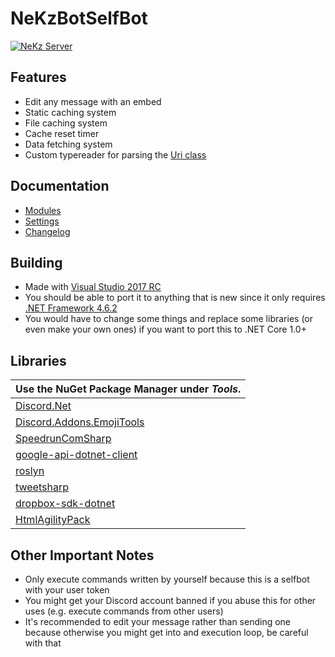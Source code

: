 # NeKzBotSelfBot
[![NeKz Server](https://discordapp.com/api/guilds/208570520805965826/embed.png?style=banner2)](https://discord.gg/rEazbJn)

## Features
* Edit any message with an embed
* Static caching system
* File caching system
* Cache reset timer
* Data fetching system
* Custom typereader for parsing the [Uri class](https://msdn.microsoft.com/en-us/library/system.uri(v=vs.110).aspx)

## Documentation
* [Modules](https://github.com/NeKzor/NeKzBot/blob/master/NeKzBotSelfBot/Docs/Modules.md)
* [Settings](https://github.com/NeKzor/NeKzBot/blob/master/NeKzBotSelfBot/Docs/Settings.md)
* [Changelog](https://github.com/NeKzor/NeKzBot/blob/master/NeKzBotSelfBot/Docs/Changelog.md)

## Building
* Made with [Visual Studio 2017 RC](https://www.visualstudio.com/vs/visual-studio-2017-rc)
* You should be able to port it to anything that is new since it only requires [.NET Framework 4.6.2](https://www.microsoft.com/net/download/framework)
* You would have to change some things and replace some libraries (or even make your own ones) if you want to port this to .NET Core 1.0+

## Libraries
| Use the NuGet Package Manager under *Tools*. |
| --- |
| [Discord.Net](https://github.com/RogueException/Discord.Net/tree/dev) |
| [Discord.Addons.EmojiTools](https://github.com/foxbot/Discord.Addons.EmojiTools) |
| [SpeedrunComSharp](https://github.com/LiveSplit/SpeedrunComSharp) |
| [google-api-dotnet-client](https://github.com/google/google-api-dotnet-client) |
| [roslyn](https://github.com/dotnet/roslyn/wiki/Scripting-API-Samples) |
| [tweetsharp](https://github.com/Yortw/tweetmoasharp) |
| [dropbox-sdk-dotnet](https://github.com/dropbox/dropbox-sdk-dotnet) |
| [HtmlAgilityPack](https://www.nuget.org/packages/HtmlAgilityPack) |

## Other Important Notes
* Only execute commands written by yourself because this is a selfbot with your user token
* You might get your Discord account banned if you abuse this for other uses (e.g. execute commands from other users)
* It's recommended to edit your message rather than sending one because otherwise you might get into and execution loop, be careful with that